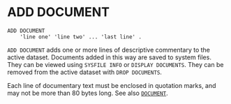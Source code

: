 # ADD DOCUMENT

```
ADD DOCUMENT
    'line one' 'line two' ... 'last line' .
```

`ADD DOCUMENT` adds one or more lines of descriptive commentary to
the active dataset.  Documents added in this way are saved to system
files.  They can be viewed using `SYSFILE INFO` or `DISPLAY DOCUMENTS`.
They can be removed from the active dataset with `DROP DOCUMENTS`.

Each line of documentary text must be enclosed in quotation marks, and
may not be more than 80 bytes long.  See also
[`DOCUMENT`](document.md).

